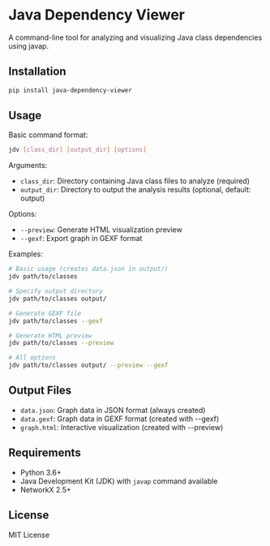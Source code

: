 # Java Dependency Viewer

A command-line tool for analyzing and visualizing Java class dependencies using javap.

## Installation

```bash
pip install java-dependency-viewer
```

## Usage

Basic command format:
```bash
jdv [class_dir] [output_dir] [options]
```

Arguments:
- `class_dir`: Directory containing Java class files to analyze (required)
- `output_dir`: Directory to output the analysis results (optional, default: output)

Options:
- `--preview`: Generate HTML visualization preview
- `--gexf`: Export graph in GEXF format

Examples:
```bash
# Basic usage (creates data.json in output/)
jdv path/to/classes

# Specify output directory
jdv path/to/classes output/

# Generate GEXF file
jdv path/to/classes --gexf

# Generate HTML preview
jdv path/to/classes --preview

# All options
jdv path/to/classes output/ --preview --gexf
```

## Output Files

- `data.json`: Graph data in JSON format (always created)
- `data.gexf`: Graph data in GEXF format (created with --gexf)
- `graph.html`: Interactive visualization (created with --preview)

## Requirements

- Python 3.6+
- Java Development Kit (JDK) with `javap` command available
- NetworkX 2.5+

## License

MIT License
